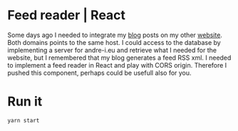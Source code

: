 # Feed reader | React

Some days ago I needed to integrate my [blog](http://dodu.it/?post_type=post) posts on my other [website](http://andre-i.eu/#blog). Both domains points to the same host. I could access to the database by implementing a server for andre-i.eu and retrieve what I needed for the website, but I remembered that my blog generates a feed RSS xml. I needed to implement a feed reader in React and play with CORS origin. 
Therefore I pushed this component, perhaps could be usefull also for you.

# Run it
```
yarn start
```
